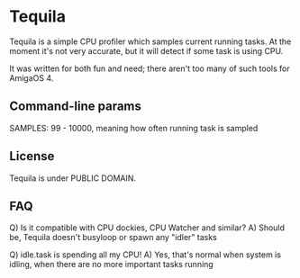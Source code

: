 # Tequila

Tequila is a simple CPU profiler which samples current running tasks. At the moment it's not very
accurate, but it will detect if some task is using CPU.

It was written for both fun and need; there aren't too many of such tools for AmigaOS 4.


## Command-line params

SAMPLES: 99 - 10000, meaning how often running task is sampled


## License

Tequila is under PUBLIC DOMAIN.


## FAQ

Q) Is it compatible with CPU dockies, CPU Watcher and similar?
  A) Should be, Tequila doesn't busyloop or spawn any "idler" tasks

Q) idle.task is spending all my CPU!
  A) Yes, that's normal when system is idling, when there are no more important tasks running

